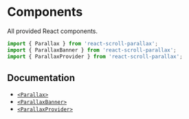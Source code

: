 # Components

All provided React components.

```ts
import { Parallax } from 'react-scroll-parallax';
import { ParallaxBanner } from 'react-scroll-parallax';
import { ParallaxProvider } from 'react-scroll-parallax';
```

## Documentation

- [`<Parallax>`](/docs/usage/components/parallax-component)
- [`<ParallaxBanner>`](/docs/usage/components/parallax-banner-component)
- [`<ParallaxProvider>`](/docs/usage/components/parallax-provider)
